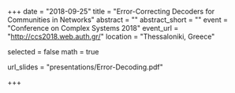 +++
date = "2018-09-25"
title = "Error-Correcting Decoders for Communities in Networks"
abstract = ""
abstract_short = ""
event = "Conference on Complex Systems 2018"
event_url = "http://ccs2018.web.auth.gr/"
location = "Thessaloniki, Greece"

selected = false
math = true

url_slides = "presentations/Error-Decoding.pdf"

+++

<script async class="speakerdeck-embed" data-id="3559ad4f04a54bdebfa7d3164efd30b6" data-ratio="1.777" src="//speakerdeck.com/assets/embed.js"></script>

